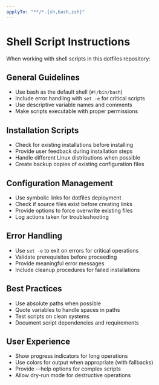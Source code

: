 ```yaml
---
applyTo: "**/*.{sh,bash,zsh}"
---
```


# Shell Script Instructions

When working with shell scripts in this dotfiles repository:

## General Guidelines

- Use bash as the default shell (`#!/bin/bash`)
- Include error handling with `set -e` for critical scripts
- Use descriptive variable names and comments
- Make scripts executable with proper permissions

## Installation Scripts

- Check for existing installations before installing
- Provide user feedback during installation steps
- Handle different Linux distributions when possible
- Create backup copies of existing configuration files

## Configuration Management

- Use symbolic links for dotfiles deployment
- Check if source files exist before creating links
- Provide options to force overwrite existing files
- Log actions taken for troubleshooting

## Error Handling

- Use `set -e` to exit on errors for critical operations
- Validate prerequisites before proceeding
- Provide meaningful error messages
- Include cleanup procedures for failed installations

## Best Practices

- Use absolute paths when possible
- Quote variables to handle spaces in paths
- Test scripts on clean systems
- Document script dependencies and requirements

## User Experience

- Show progress indicators for long operations
- Use colors for output when appropriate (with fallbacks)
- Provide --help options for complex scripts
- Allow dry-run mode for destructive operations
